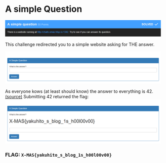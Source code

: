 # A simple Question

![](ASimpleQuestion.png)

This challenge redirected you to a simple website asking for THE answer.

![](question.png)

As everyone kows (at least should know) the answer to everything is 42. [(source)](https://en.wikipedia.org/wiki/Phrases_from_The_Hitchhiker%27s_Guide_to_the_Galaxy#Answer_to_the_Ultimate_Question_of_Life,_the_Universe,_and_Everything_(42))
Submitting 42 returned the flag:
![](answer.png)

### FLAG: `X-MAS{yakuhito_s_blog_1s_h00l00v00}`
